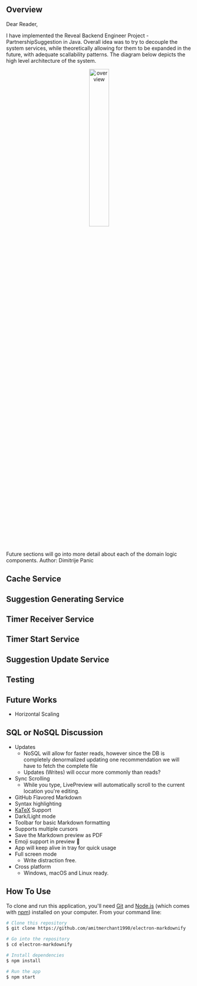 
## Overview
Dear Reader,

I have implemented the Reveal Backend Engineer Project - PartnershipSuggestion in Java. Overall idea was to try to decouple the system services, while theoretically allowing for them to be expanded in the future, with adequate scallability patterns. The diagram below depicts the high level architecture of the system.
<p align="center" width="100%">
   <img width="33%" alt="overview" src="https://github.com/dimitrijepanic/Reveal-PartnershipSuggestion/assets/82520610/6d29f5b9-58d5-494e-8cb3-41e54fe34474">
</p>
Future sections will go into more detail about each of the domain logic components.
Author: Dimitrije Panic

## Cache Service
## Suggestion Generating Service
## Timer Receiver Service
## Timer Start Service
## Suggestion Update Service
## Testing 
## Future Works
* Horizontal Scaling
## SQL or NoSQL Discussion

* Updates
  - NoSQL will allow for faster reads, however since the DB is completely denormalized updating one recommendation we will have to fetch the complete file
  - Updates (Writes) will occur more commonly than reads? 
* Sync Scrolling
  - While you type, LivePreview will automatically scroll to the current location you're editing.
* GitHub Flavored Markdown  
* Syntax highlighting
* [KaTeX](https://khan.github.io/KaTeX/) Support
* Dark/Light mode
* Toolbar for basic Markdown formatting
* Supports multiple cursors
* Save the Markdown preview as PDF
* Emoji support in preview :tada:
* App will keep alive in tray for quick usage
* Full screen mode
  - Write distraction free.
* Cross platform
  - Windows, macOS and Linux ready.

## How To Use

To clone and run this application, you'll need [Git](https://git-scm.com) and [Node.js](https://nodejs.org/en/download/) (which comes with [npm](http://npmjs.com)) installed on your computer. From your command line:

```bash
# Clone this repository
$ git clone https://github.com/amitmerchant1990/electron-markdownify

# Go into the repository
$ cd electron-markdownify

# Install dependencies
$ npm install

# Run the app
$ npm start
```

